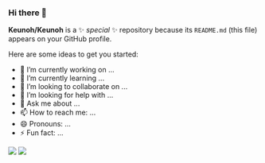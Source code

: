 ### Hi there 👋

**Keunoh/Keunoh** is a ✨ _special_ ✨ repository because its `README.md` (this file) appears on your GitHub profile.

Here are some ideas to get you started:

- 🔭 I’m currently working on ... 
- 🌱 I’m currently learning ... 
- 👯 I’m looking to collaborate on ...
- 🤔 I’m looking for help with ...
- 💬 Ask me about ... 
- 📫 How to reach me: ...
- 😄 Pronouns: ...
- ⚡ Fun fact: ...

<img src="https://img.shields.io/badge/Spring-white?style=flat&logo=Spring&logoColor=#6DB33F"/>
<img src="https://img.shields.io/badge/SpringBoot-white?style=flat&logo=Spring&logoColor=#6DB33F"/>
